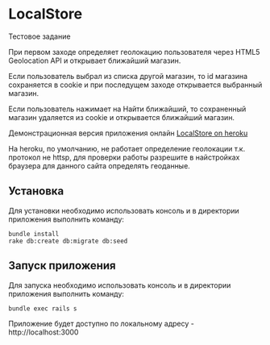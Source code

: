 # LocalStore

Тестовое задание

При первом заходе определяет геолокацию пользователя через  HTML5 Geolocation API и открывает ближайший магазин.

Если пользователь выбрал из списка другой магазин, то id магазина сохраняется в cookie и при последущем заходе открывается выбранный магазин.

Если пользователь нажимает на Найти ближайший, то сохраненный магазин удаляется из cookie и открывается ближайший магазин.

Демонстрационная версия приложения онлайн [LocalStore on heroku](http://local-store.herokuapp.com/)

На heroku, по умолчанию, не работает определение геолокации т.к. протокол не httsp, для проверки работы разрешите в найстройках браузера для данного сайта определять геоданные.

## Установка

Для установки необходимо использовать консоль и в директории приложения выполнить команду:

```
bundle install
rake db:create db:migrate db:seed
```

## Запуск приложения

Для запуска необходимо использовать консоль и в директории приложения выполнить команду:

```
bundle exec rails s
```

Приложение будет доступно по локальному адресу - http://localhost:3000
